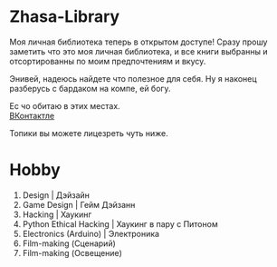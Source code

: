 <!-- font: georgia -->
# Zhasa-Library
Моя личная библиотека теперь в открытом доступе!
Сразу прошу заметить что это моя личная библиотека, и все книги выбранны и отсортированны по моим предпочтениям и вкусу.

Энивей, надеюсь найдете что полезное для себя. Ну я наконец разберусь с бардаком на компе, ей богу.

Ес чо обитаю в этих местах.    
[ВКонтактле](https://vk.com/id540719621)

Топики вы можете лицезреть чуть ниже.

# Hobby
1. Design | Дэйзайн
2. Game Design | Гейм Дэйзанн
3. Hacking | Хаукинг
4. Python Ethical Hacking | Хаукинг в пару с Питоном
5. Electronics (Arduino) | Электроника
6. Film-making (Сценарий)
7. Film-making (Освещение)